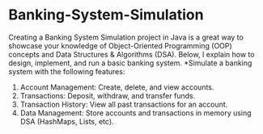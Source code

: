 # Banking-System-Simulation
Creating a Banking System Simulation project in Java is a great way to showcase your knowledge of Object-Oriented Programming (OOP) concepts and Data Structures & Algorithms (DSA). Below, I explain how to design, implement, and run a basic banking system.
*Simulate a banking system with the following features:
1. Account Management: Create, delete, and view accounts.
2. Transactions: Deposit, withdraw, and transfer funds.
3. Transaction History: View all past transactions for an account.
4. Data Management: Store accounts and transactions in memory using DSA (HashMaps, Lists, etc).
